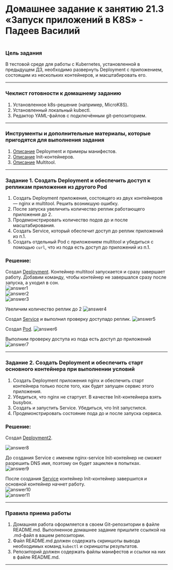# Домашнее задание к занятию 21.3 «Запуск приложений в K8S» - Падеев Василий

![]()
[]()

### Цель задания

В тестовой среде для работы с Kubernetes, установленной в предыдущем ДЗ, необходимо развернуть Deployment с приложением, состоящим из нескольких контейнеров, и масштабировать его.

------

### Чеклист готовности к домашнему заданию

1. Установленное k8s-решение (например, MicroK8S).  
2. Установленный локальный kubectl.  
3. Редактор YAML-файлов с подключённым git-репозиторием.  

------

### Инструменты и дополнительные материалы, которые пригодятся для выполнения задания

1. [Описание](https://kubernetes.io/docs/concepts/workloads/controllers/deployment/) Deployment и примеры манифестов.  
2. [Описание](https://kubernetes.io/docs/concepts/workloads/pods/init-containers/) Init-контейнеров.  
3. [Описание](https://github.com/wbitt/Network-MultiTool) Multitool.  

------

### Задание 1. Создать Deployment и обеспечить доступ к репликам приложения из другого Pod

1. Создать Deployment приложения, состоящего из двух контейнеров — nginx и multitool. Решить возникшую ошибку.  
2. После запуска увеличить количество реплик работающего приложения до 2.  
3. Продемонстрировать количество подов до и после масштабирования.  
4. Создать Service, который обеспечит доступ до реплик приложений из п.1.  
5. Создать отдельный Pod с приложением multitool и убедиться с помощью `curl`, что из пода есть доступ до приложений из п.1.  

### Решение:

Создал [Deployment](https://github.com/Vasiliy-Ser/launching_app_K8S_21.3/blob/ccf515664c7c37014f17cac3c2bf3bdfd83c07e1/src/deployment.yaml). Контейнер multitool запускается и сразу завершает работу. Добавим команду, чтобы контейнер не завершался сразу после запуска, а уходил в сон.  
![answer1](https://github.com/Vasiliy-Ser/launching_app_K8S_21.3/blob/ccf515664c7c37014f17cac3c2bf3bdfd83c07e1/png/1.png)  
![answer2](https://github.com/Vasiliy-Ser/launching_app_K8S_21.3/blob/ccf515664c7c37014f17cac3c2bf3bdfd83c07e1/png/2.png)  
![answer3](https://github.com/Vasiliy-Ser/launching_app_K8S_21.3/blob/ccf515664c7c37014f17cac3c2bf3bdfd83c07e1/png/3.png)  

Увеличим количество реплик до 2
![answer4](https://github.com/Vasiliy-Ser/launching_app_K8S_21.3/blob/ccf515664c7c37014f17cac3c2bf3bdfd83c07e1/png/4.png)  

Создал [Service](https://github.com/Vasiliy-Ser/launching_app_K8S_21.3/blob/ccf515664c7c37014f17cac3c2bf3bdfd83c07e1/src/service.yaml) и выполнил проверку доступадо реплик.
![answer5](https://github.com/Vasiliy-Ser/launching_app_K8S_21.3/blob/ccf515664c7c37014f17cac3c2bf3bdfd83c07e1/png/5.png)  

Создал [Pod](https://github.com/Vasiliy-Ser/launching_app_K8S_21.3/blob/ccf515664c7c37014f17cac3c2bf3bdfd83c07e1/src/pod-multitool.yaml). 
![answer6](https://github.com/Vasiliy-Ser/launching_app_K8S_21.3/blob/ccf515664c7c37014f17cac3c2bf3bdfd83c07e1/png/6.png)  

Выполним проверку доступа из пода есть доступ до приложений
![answer7](https://github.com/Vasiliy-Ser/launching_app_K8S_21.3/blob/ccf515664c7c37014f17cac3c2bf3bdfd83c07e1/png/7.png)  

------

### Задание 2. Создать Deployment и обеспечить старт основного контейнера при выполнении условий

1. Создать Deployment приложения nginx и обеспечить старт контейнера только после того, как будет запущен сервис этого приложения.
2. Убедиться, что nginx не стартует. В качестве Init-контейнера взять busybox.
3. Создать и запустить Service. Убедиться, что Init запустился.
4. Продемонстрировать состояние пода до и после запуска сервиса.


### Решение:

Создал [Deployment2](https://github.com/Vasiliy-Ser/launching_app_K8S_21.3/blob/ccf515664c7c37014f17cac3c2bf3bdfd83c07e1/src/Deployment2.yaml).

![answer8](https://github.com/Vasiliy-Ser/launching_app_K8S_21.3/blob/ccf515664c7c37014f17cac3c2bf3bdfd83c07e1/png/8.png)  

До создания Service с именем nginx-service Init-контейнер не сможет разрешить DNS имя, поэтому он будет зациклен в попытках.  
![answer9](https://github.com/Vasiliy-Ser/launching_app_K8S_21.3/blob/ccf515664c7c37014f17cac3c2bf3bdfd83c07e1/png/9.png)  

После создания [Service](https://github.com/Vasiliy-Ser/launching_app_K8S_21.3/blob/ccf515664c7c37014f17cac3c2bf3bdfd83c07e1/src/service2.yaml) контейнер  Init-контейнер завершится и основной контейнер начнет работу.  
![answer10](https://github.com/Vasiliy-Ser/launching_app_K8S_21.3/blob/ccf515664c7c37014f17cac3c2bf3bdfd83c07e1/png/10.png)  
![answer11](https://github.com/Vasiliy-Ser/launching_app_K8S_21.3/blob/ccf515664c7c37014f17cac3c2bf3bdfd83c07e1/png/11.png)  

------

### Правила приема работы

1. Домашняя работа оформляется в своем Git-репозитории в файле README.md. Выполненное домашнее задание пришлите ссылкой на .md-файл в вашем репозитории.
2. Файл README.md должен содержать скриншоты вывода необходимых команд `kubectl` и скриншоты результатов.
3. Репозиторий должен содержать файлы манифестов и ссылки на них в файле README.md.

------
